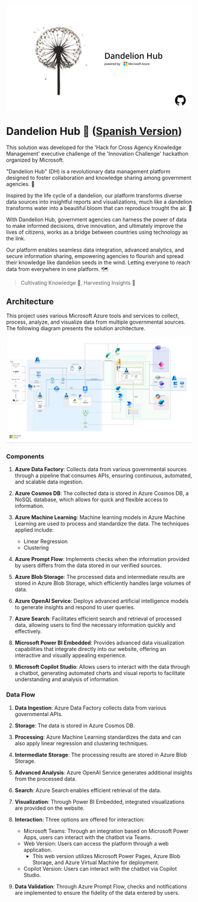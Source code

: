 ![Banner](./assets/imgs/banner.png)

# Dandelion Hub 🌼 ([Spanish Version](README-es.md))

This solution was developed for the 'Hack for Cross Agency Knowledge Management' executive challenge of the 'Innovation Challenge' hackathon organized by Microsoft.

"Dandelion Hub" (DH) is a revolutionary data management platform designed to foster collaboration and knowledge sharing among government agencies. 🏦

Inspired by the life cycle of a dandelion, our platform transforms diverse data sources into insightful reports and visualizations, much like a dandelion transforms water into a beautiful bloom that can reproduce trought the air. 🍃

With Dandelion Hub, government agencies can harness the power of data to make informed decisions, drive innovation, and ultimately improve the lives of citizens, works as a bridge between countries using technology as the link.

Our platform enables seamless data integration, advanced analytics, and secure information sharing, empowering agencies to flourish and spread their knowledge like dandelion seeds in the wind. Letting everyone to reach data from everywhere in one platform. 🗺️

> Cultivating Knowledge 🌱, Harvesting Insights 🌾

## Architecture

This project uses various Microsoft Azure tools and services to collect, process, analyze, and visualize data from multiple governmental sources. The following diagram presents the solution architecture.

![Banner](./assets/imgs/diagrama.png)

### Components

1. **Azure Data Factory**: Collects data from various governmental sources through a pipeline that consumes APIs, ensuring continuous, automated, and scalable data ingestion.

2. **Azure Cosmos DB**: The collected data is stored in Azure Cosmos DB, a NoSQL database, which allows for quick and flexible access to information.

3. **Azure Machine Learning**: Machine learning models in Azure Machine Learning are used to process and standardize the data. The techniques applied include:

   - Linear Regression
   - Clustering

4. **Azure Prompt Flow**: Implements checks when the information provided by users differs from the data stored in our verified sources.

5. **Azure Blob Storage**: The processed data and intermediate results are stored in Azure Blob Storage, which efficiently handles large volumes of data.

6. **Azure OpenAI Service**: Deploys advanced artificial intelligence models to generate insights and respond to user queries.

7. **Azure Search**: Facilitates efficient search and retrieval of processed data, allowing users to find the necessary information quickly and effectively.

8. **Microsoft Power BI Embedded**: Provides advanced data visualization capabilities that integrate directly into our website, offering an interactive and visually appealing experience.

9. **Microsoft Copilot Studio**: Allows users to interact with the data through a chatbot, generating automated charts and visual reports to facilitate understanding and analysis of information.

### Data Flow

1. **Data Ingestion**: Azure Data Factory collects data from various governmental APIs.

2. **Storage**: The data is stored in Azure Cosmos DB.

3. **Processing**: Azure Machine Learning standardizes the data and can also apply linear regression and clustering techniques.

4. **Intermediate Storage**: The processing results are stored in Azure Blob Storage.

5. **Advanced Analysis**: Azure OpenAI Service generates additional insights from the processed data.

6. **Search**: Azure Search enables efficient retrieval of the data.

7. **Visualization**: Through Power BI Embedded, integrated visualizations are provided on the website.

8. **Interaction**: Three options are offered for interaction:

   - Microsoft Teams: Through an integration based on Microsoft Power Apps, users can interact with the chatbot via Teams.
   - Web Version: Users can access the platform through a web application.
     - This web version utilizes Microsoft Power Pages, Azure Blob Storage, and Azure Virtual Machine for deployment.
   - Copilot Version: Users can interact with the chatbot via Copilot Studio.

9. **Data Validation**: Through Azure Prompt Flow, checks and notifications are implemented to ensure the fidelity of the data entered by users.
